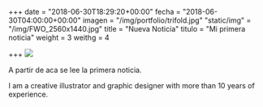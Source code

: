 +++
date = "2018-06-30T18:29:20+00:00"
fecha = "2018-06-30T04:00:00+00:00"
imagen = "/img/portfolio/trifold.jpg"
"static/img" = "/img/FWO_2560x1440.jpg"
title = "Nueva Noticia"
titulo = "Mi primera noticia"
weight = 3
weithg = 4

+++
![](/img/FWO_2560x1440.jpg)

A partir de aca se lee la primera noticia.

I am a creative illustrator and graphic designer with more than 10 years of experience.